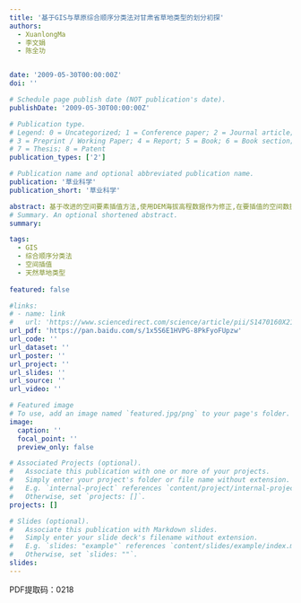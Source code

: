 ```yaml
---
title: '基于GIS与草原综合顺序分类法对甘肃省草地类型的划分初探'
authors:
  - XuanlongMa
  - 李文娟
  - 陈全功


date: '2009-05-30T00:00:00Z'
doi: ''

# Schedule page publish date (NOT publication's date).
publishDate: '2009-05-30T00:00:00Z'

# Publication type.
# Legend: 0 = Uncategorized; 1 = Conference paper; 2 = Journal article;
# 3 = Preprint / Working Paper; 4 = Report; 5 = Book; 6 = Book section;
# 7 = Thesis; 8 = Patent
publication_types: ['2']

# Publication name and optional abbreviated publication name.
publication: '草业科学'
publication_short: '草业科学'

abstract: 基于改进的空间要素插值方法,使用DEM海拔高程数据作为修正,在要插值的空间数据与协同因子之间的相关性较高时,可以有效地提高插值结果的精度。对于年积温数据,其与DEM海拔高程之间的相关系数为0.769,相关性较高,故使用DEM的协克里格方法可以有效地提高插值精度,4种插值方法的ME值排序为IDW<Spline<OK<CK。相比较OK法,CK法的插值精度提高了35%以上,故使用CK法对年积温空间数据库进行插值;对于年降水数据,其与DEM海拔高程之间的相关系数为0.372,相关性较低,故使用DEM的协克里格插值方法并不能有效地提高插值精度,4种插值方法的ME值排序为IDW<Spline<CK<OK。OK法的插值精度最高,故使用OK法对年降水数据进行插值。在插值结果的基础上,利用GIS软件的叠加分析功能,计算出了甘肃省的湿润度K值空间数据库,依据草原综合顺序分类法的水热标准,对甘肃省草地类型的划分进行了初步的研究,并制作了甘肃省草地类型分布图。研究结果显示,甘肃省草地分为18个类,横跨了从寒冷到暖热5个热量级,极干到潮湿6个湿润度级。自陇东南向西北形成了森林-森林草原-典型草原-荒漠草原-草原化荒漠-半荒漠-荒漠等植被类型。山地系列自上而下,形成高山-亚高山-草甸-山地森林-草甸草原-典型草原等植被类型,基本上反映了甘肃天然草地发生规律和分布规律,并为后续的相关研究提供了理论基础。 
# Summary. An optional shortened abstract.
summary: 

tags:
  - GIS
  - 综合顺序分类法
  - 空间插值
  - 天然草地类型
  
featured: false

#links:
# - name: link
#   url: 'https://www.sciencedirect.com/science/article/pii/S1470160X21006658'
url_pdf: 'https://pan.baidu.com/s/1x5S6E1HVPG-8PkFyoFUpzw'
url_code: ''
url_dataset: ''
url_poster: ''
url_project: ''
url_slides: ''
url_source: ''
url_video: ''

# Featured image
# To use, add an image named `featured.jpg/png` to your page's folder.
image:
  caption: ''
  focal_point: ''
  preview_only: false

# Associated Projects (optional).
#   Associate this publication with one or more of your projects.
#   Simply enter your project's folder or file name without extension.
#   E.g. `internal-project` references `content/project/internal-project/index.md`.
#   Otherwise, set `projects: []`.
projects: []

# Slides (optional).
#   Associate this publication with Markdown slides.
#   Simply enter your slide deck's filename without extension.
#   E.g. `slides: "example"` references `content/slides/example/index.md`.
#   Otherwise, set `slides: ""`.
slides:
---
```


PDF提取码：0218